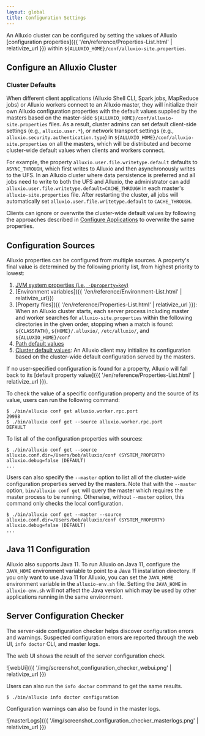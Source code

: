 ```yaml
---
layout: global
title: Configuration Settings
---
```



An Alluxio cluster can be configured by setting the values of Alluxio
[configuration properties]({{ '/en/reference/Properties-List.html' | relativize_url }}) within
`${ALLUXIO_HOME}/conf/alluxio-site.properties`.

## Configure an Alluxio Cluster

### Cluster Defaults

When different client applications (Alluxio Shell CLI, Spark jobs, MapReduce jobs)
or Alluxio workers connect to an Alluxio master, they will initialize their own Alluxio
configuration properties with the default values supplied by the masters based on the master-side
`${ALLUXIO_HOME}/conf/alluxio-site.properties` files.
As a result, cluster admins can set default client-side settings (e.g., `alluxio.user.*`), or
network transport settings (e.g., `alluxio.security.authentication.type`) in
`${ALLUXIO_HOME}/conf/alluxio-site.properties` on all the masters, which will be distributed and
become cluster-wide default values when clients and workers connect.

For example, the property `alluxio.user.file.writetype.default` defaults to `ASYNC_THROUGH`, which
first writes to Alluxio and then asynchronously writes to the UFS.
In an Alluxio cluster where data persistence is preferred and all jobs need to write to both the UFS
and Alluxio, the administrator can add `alluxio.user.file.writetype.default=CACHE_THROUGH` in each
master's `alluxio-site.properties` file.
After restarting the cluster, all jobs will automatically set `alluxio.user.file.writetype.default`
to `CACHE_THROUGH`.

Clients can ignore or overwrite the cluster-wide default values by following the approaches
described in [Configure Applications](#configure-applications) to overwrite the same properties.

## Configuration Sources

Alluxio properties can be configured from multiple sources.
A property's final value is determined by the following priority list, from highest priority to lowest:

1. [JVM system properties (i.e., `-Dproperty=key`)](http://docs.oracle.com/javase/jndi/tutorial/beyond/env/source.html#SYS)
2. [Environment variables]({{ '/en/reference/Environment-List.html' | relativize_url}})
3. [Property files]({{ '/en/reference/Properties-List.html' | relativize_url }}):
When an Alluxio cluster starts, each server process including master and worker searches for
`alluxio-site.properties` within the following directories in the given order, stopping when a match is found:
`${CLASSPATH}`, `${HOME}/.alluxio/`, `/etc/alluxio/`, and `${ALLUXIO_HOME}/conf`
4. [Path default values](#path-defaults)
5. [Cluster default values](#cluster-defaults):
An Alluxio client may initialize its configuration based on the cluster-wide default configuration served by the masters.

If no user-specified configuration is found for a property, Alluxio will fall back to
its [default property value]({{ '/en/reference/Properties-List.html' | relativize_url }}).

To check the value of a specific configuration property and the source of its value,
users can run the following command:

```shell
$ ./bin/alluxio conf get alluxio.worker.rpc.port
29998
$ ./bin/alluxio conf get --source alluxio.worker.rpc.port
DEFAULT
```

To list all of the configuration properties with sources:

```shell
$ ./bin/alluxio conf get --source
alluxio.conf.dir=/Users/bob/alluxio/conf (SYSTEM_PROPERTY)
alluxio.debug=false (DEFAULT)
...
```

Users can also specify the `--master` option to list all
of the cluster-wide configuration properties served by the masters.
Note that with the `--master` option, `bin/alluxio conf get` will query the
master which requires the master process to be running.
Otherwise, without `--master` option, this command only checks the local configuration.

```shell
$ ./bin/alluxio conf get --master --source
alluxio.conf.dir=/Users/bob/alluxio/conf (SYSTEM_PROPERTY)
alluxio.debug=false (DEFAULT)
...
```

## Java 11 Configuration

Alluxio also supports Java 11.
To run Alluxio on Java 11, configure the `JAVA_HOME` environment variable to point to a Java 11
installation directory.
If you only want to use Java 11 for Alluxio, you can set the `JAVA_HOME` environment variable in
the `alluxio-env.sh` file.
Setting the `JAVA_HOME` in `alluxio-env.sh` will not affect the Java version which may be used
by other applications running in the same environment.

## Server Configuration Checker

The server-side configuration checker helps discover configuration errors and warnings.
Suspected configuration errors are reported through the web UI, `info doctor` CLI, and master logs.

The web UI shows the result of the server configuration check.

![webUi]({{ '/img/screenshot_configuration_checker_webui.png' | relativize_url }})

Users can also run the `info doctor` command to get the same results.

```shell
$ ./bin/alluxio info doctor configuration
```

Configuration warnings can also be found in the master logs.

![masterLogs]({{ '/img/screenshot_configuration_checker_masterlogs.png' | relativize_url }})
